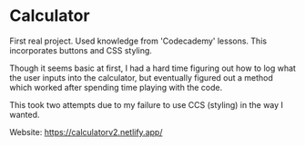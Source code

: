 # Calculator
First real project. 
Used knowledge from 'Codecademy' lessons. This incorporates buttons and CSS styling. 

Though it seems basic at first, I had a hard time figuring out how to log what the user inputs into the calculator, but eventually figured out a method which worked after spending time playing with the code. 

This took two attempts due to my failure to use CCS (styling) in the way I wanted.

Website: https://calculatorv2.netlify.app/ 

